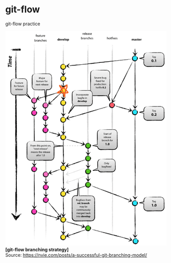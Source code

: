 # git-flow
git-flow practice

![git-flow branching strategy](imgs/git_flow_develop2.png)  
**[git-flow branching strategy]**  
Source: https://nvie.com/posts/a-successful-git-branching-model/  